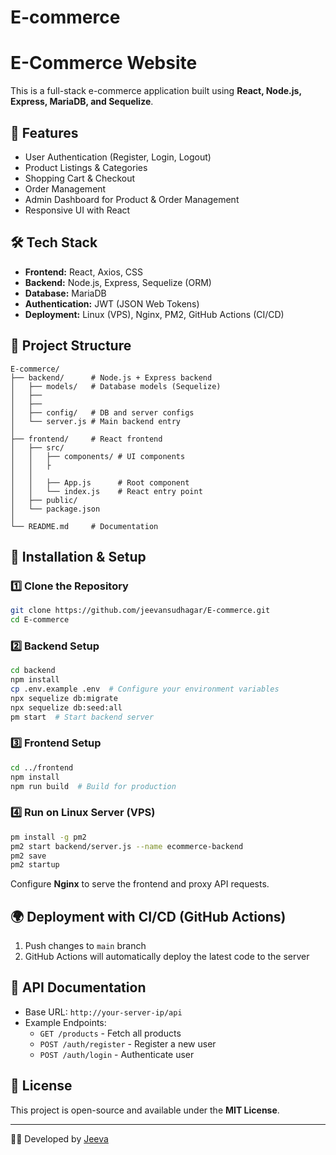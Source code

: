 # E-commerce

# E-Commerce Website

This is a full-stack e-commerce application built using **React, Node.js, Express, MariaDB, and Sequelize**.

## 🚀 Features
- User Authentication (Register, Login, Logout)
- Product Listings & Categories
- Shopping Cart & Checkout
- Order Management
- Admin Dashboard for Product & Order Management
- Responsive UI with React

## 🛠️ Tech Stack
- **Frontend:** React, Axios, CSS
- **Backend:** Node.js, Express, Sequelize (ORM)
- **Database:** MariaDB
- **Authentication:** JWT (JSON Web Tokens)
- **Deployment:** Linux (VPS), Nginx, PM2, GitHub Actions (CI/CD)

## 📂 Project Structure
```
E-commerce/
├── backend/      # Node.js + Express backend
│   ├── models/   # Database models (Sequelize)
│   ├── 
│   ├── 
│   ├── config/   # DB and server configs
│   └── server.js # Main backend entry
│
├── frontend/     # React frontend
│   ├── src/
│   │   ├── components/ # UI components
│   │   ├
│   │   
│   │   ├── App.js      # Root component
│   │   └── index.js    # React entry point
│   ├── public/
│   └── package.json
│
└── README.md     # Documentation
```

## 🔧 Installation & Setup
### 1️⃣ Clone the Repository
```sh
git clone https://github.com/jeevansudhagar/E-commerce.git
cd E-commerce
```

### 2️⃣ Backend Setup
```sh
cd backend
npm install
cp .env.example .env  # Configure your environment variables
npx sequelize db:migrate
npx sequelize db:seed:all
pm start  # Start backend server
```

### 3️⃣ Frontend Setup
```sh
cd ../frontend
npm install
npm run build  # Build for production
```

### 4️⃣ Run on Linux Server (VPS)
```sh
pm install -g pm2
pm2 start backend/server.js --name ecommerce-backend
pm2 save
pm2 startup
```
Configure **Nginx** to serve the frontend and proxy API requests.

## 🌍 Deployment with CI/CD (GitHub Actions)
1. Push changes to `main` branch
2. GitHub Actions will automatically deploy the latest code to the server

## 📝 API Documentation
- Base URL: `http://your-server-ip/api`
- Example Endpoints:
  - `GET /products` - Fetch all products
  - `POST /auth/register` - Register a new user
  - `POST /auth/login` - Authenticate user
  
## 📜 License
This project is open-source and available under the **MIT License**.

---

👨‍💻 Developed by [Jeeva](https://github.com/jeevansudhagar)
